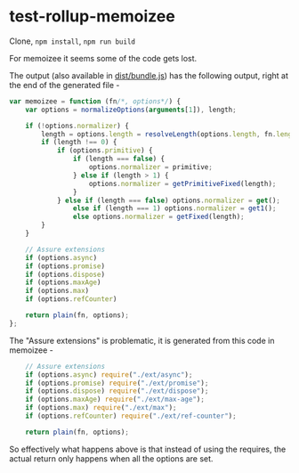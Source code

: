 # test-rollup-memoizee

Clone, `npm install`, `npm run build`

For memoizee it seems some of the code gets lost.

The output (also available in [dist/bundle.js](dist/bundle.js)) has the following output, right at the end of the generated file -

```js
var memoizee = function (fn/*, options*/) {
	var options = normalizeOptions(arguments[1]), length;

	if (!options.normalizer) {
		length = options.length = resolveLength(options.length, fn.length, options.async);
		if (length !== 0) {
			if (options.primitive) {
				if (length === false) {
					options.normalizer = primitive;
				} else if (length > 1) {
					options.normalizer = getPrimitiveFixed(length);
				}
			} else if (length === false) options.normalizer = get();
				else if (length === 1) options.normalizer = get1();
				else options.normalizer = getFixed(length);
		}
	}

	// Assure extensions
	if (options.async)
	if (options.promise)
	if (options.dispose)
	if (options.maxAge)
	if (options.max)
	if (options.refCounter)

	return plain(fn, options);
};
```

The "Assure extensions" is problematic, it is generated from this code in memoizee -

```js
	// Assure extensions
	if (options.async) require("./ext/async");
	if (options.promise) require("./ext/promise");
	if (options.dispose) require("./ext/dispose");
	if (options.maxAge) require("./ext/max-age");
	if (options.max) require("./ext/max");
	if (options.refCounter) require("./ext/ref-counter");

	return plain(fn, options);
```

So effectively what happens above is that instead of using the requires, the actual return only happens when all the options are set.
